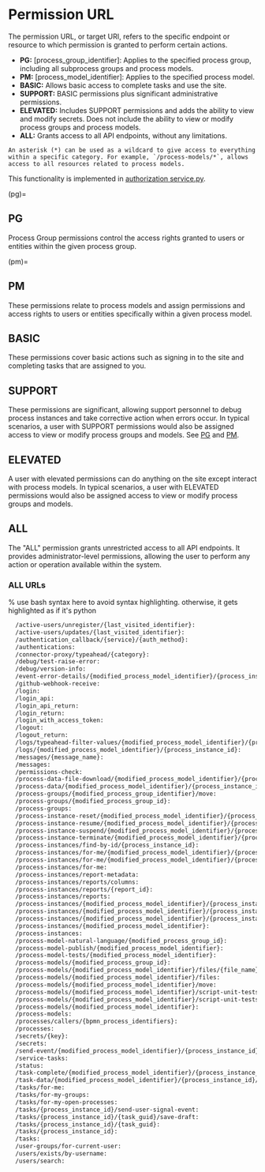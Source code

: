 # Permission URL

The permission URL, or target URI, refers to the specific endpoint or resource to which permission is granted to perform certain actions.

- **PG:** [process_group_identifier]: Applies to the specified process group, including all subprocess groups and process models.
- **PM:** [process_model_identifier]: Applies to the specified process model.
- **BASIC:** Allows basic access to complete tasks and use the site.
- **SUPPORT:** BASIC permissions plus significant administrative permissions.
- **ELEVATED:** Includes SUPPORT permissions and adds the ability to view and modify secrets. Does not include the ability to view or modify process groups and process models.
- **ALL:** Grants access to all API endpoints, without any limitations.

```{admonition} Note
An asterisk (*) can be used as a wildcard to give access to everything within a specific category. For example, `/process-models/*`, allows access to all resources related to process models. 
```

This functionality is implemented in [authorization service.py](https://github.com/sartography/spiff-arena/blob/main/spiffworkflow-backend/src/spiffworkflow_backend/services/authorization_service.py).

(pg)=
## PG

Process Group permissions control the access rights granted to users or entities within the given process group.

(pm)=
## PM

These permissions relate to process models and assign permissions and access rights to users or entities specifically within a given process model.

## BASIC

These permissions cover basic actions such as signing in to the site and completing tasks that are assigned to you.

## SUPPORT

These permissions are significant, allowing support personnel to debug process instances and take corrective action when errors occur.
In typical scenarios, a user with SUPPORT permissions would also be assigned access to view or modify process groups and models.
See [PG](#pg) and [PM](#pm).

## ELEVATED

A user with elevated permissions can do anything on the site except interact with process models.
In typical scenarios, a user with ELEVATED permissions would also be assigned access to view or modify process groups and models.

## ALL

The "ALL" permission grants unrestricted access to all API endpoints.
It provides administrator-level permissions, allowing the user to perform any action or operation available within the system.

### ALL URLs

% use bash syntax here to avoid syntax highlighting. otherwise, it gets highlighted as if it's python
```bash
  /active-users/unregister/{last_visited_identifier}:
  /active-users/updates/{last_visited_identifier}:
  /authentication_callback/{service}/{auth_method}:
  /authentications:
  /connector-proxy/typeahead/{category}:
  /debug/test-raise-error:
  /debug/version-info:
  /event-error-details/{modified_process_model_identifier}/{process_instance_id}/{process_instance_event_id}:
  /github-webhook-receive:
  /login:
  /login_api:
  /login_api_return:
  /login_return:
  /login_with_access_token:
  /logout:
  /logout_return:
  /logs/typeahead-filter-values/{modified_process_model_identifier}/{process_instance_id}:
  /logs/{modified_process_model_identifier}/{process_instance_id}:
  /messages/{message_name}:
  /messages:
  /permissions-check:
  /process-data-file-download/{modified_process_model_identifier}/{process_instance_id}/{process_data_identifier}:
  /process-data/{modified_process_model_identifier}/{process_instance_id}/{process_data_identifier}:
  /process-groups/{modified_process_group_identifier}/move:
  /process-groups/{modified_process_group_id}:
  /process-groups:
  /process-instance-reset/{modified_process_model_identifier}/{process_instance_id}/{to_task_guid}:
  /process-instance-resume/{modified_process_model_identifier}/{process_instance_id}:
  /process-instance-suspend/{modified_process_model_identifier}/{process_instance_id}:
  /process-instance-terminate/{modified_process_model_identifier}/{process_instance_id}:
  /process-instances/find-by-id/{process_instance_id}:
  /process-instances/for-me/{modified_process_model_identifier}/{process_instance_id}/task-info:
  /process-instances/for-me/{modified_process_model_identifier}/{process_instance_id}:
  /process-instances/for-me:
  /process-instances/report-metadata:
  /process-instances/reports/columns:
  /process-instances/reports/{report_id}:
  /process-instances/reports:
  /process-instances/{modified_process_model_identifier}/{process_instance_id}/run:
  /process-instances/{modified_process_model_identifier}/{process_instance_id}/task-info:
  /process-instances/{modified_process_model_identifier}/{process_instance_id}:
  /process-instances/{modified_process_model_identifier}:
  /process-instances:
  /process-model-natural-language/{modified_process_group_id}:
  /process-model-publish/{modified_process_model_identifier}:
  /process-model-tests/{modified_process_model_identifier}:
  /process-models/{modified_process_group_id}:
  /process-models/{modified_process_model_identifier}/files/{file_name}:
  /process-models/{modified_process_model_identifier}/files:
  /process-models/{modified_process_model_identifier}/move:
  /process-models/{modified_process_model_identifier}/script-unit-tests/run:
  /process-models/{modified_process_model_identifier}/script-unit-tests:
  /process-models/{modified_process_model_identifier}:
  /process-models:
  /processes/callers/{bpmn_process_identifiers}:
  /processes:
  /secrets/{key}:
  /secrets:
  /send-event/{modified_process_model_identifier}/{process_instance_id}:
  /service-tasks:
  /status:
  /task-complete/{modified_process_model_identifier}/{process_instance_id}/{task_guid}:
  /task-data/{modified_process_model_identifier}/{process_instance_id}/{task_guid}:
  /tasks/for-me:
  /tasks/for-my-groups:
  /tasks/for-my-open-processes:
  /tasks/{process_instance_id}/send-user-signal-event:
  /tasks/{process_instance_id}/{task_guid}/save-draft:
  /tasks/{process_instance_id}/{task_guid}:
  /tasks/{process_instance_id}:
  /tasks:
  /user-groups/for-current-user:
  /users/exists/by-username:
  /users/search:
```

